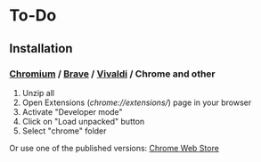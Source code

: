 # To-Do

## Installation

### [Chromium](https://www.chromium.org/) / [Brave](https://brave.com/) / [Vivaldi](https://vivaldi.com/) / Chrome and other
1. Unzip all
2. Open Extensions (*chrome://extensions/*) page in your browser
3. Activate "Developer mode"
4. Click on "Load unpacked" button
5. Select "chrome" folder

Or use one of the published versions: [Chrome Web Store](https://chrome.google.com/webstore/detail/to-do/mniboiicchcpkffcdlaocnkfpbdihgii)
